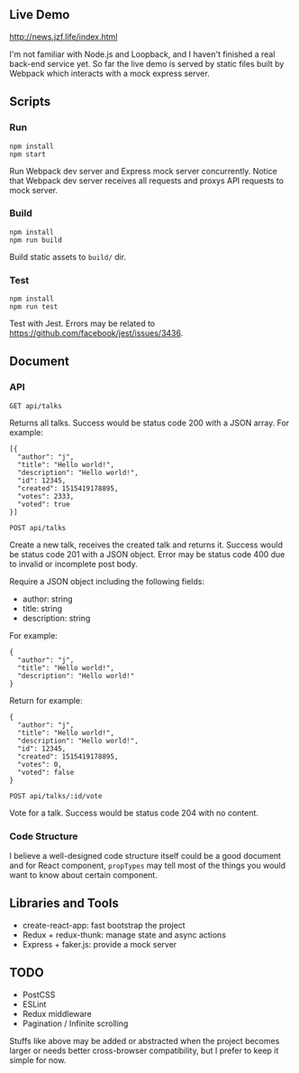 ## Live Demo

http://news.jzf.life/index.html

I'm not familiar with Node.js and Loopback, and I haven't finished a real back-end service yet. So far the live demo is served by static files built by Webpack which interacts with a mock express server.

## Scripts

### Run

```
npm install
npm start
```
Run Webpack dev server and Express mock server concurrently. Notice that Webpack dev server receives all requests and proxys API requests to mock server.

### Build

```
npm install
npm run build
```
Build static assets to `build/` dir.

### Test

```
npm install
npm run test
```
Test with Jest. Errors may be related to https://github.com/facebook/jest/issues/3436.

## Document

### API

```
GET api/talks
```
Returns all talks. Success would be status code 200 with a JSON array. For example:

```
[{
  "author": "j",
  "title": "Hello world!",
  "description": "Hello world!",
  "id": 12345,
  "created": 1515419178895,
  "votes": 2333,
  "voted": true
}]
```

```
POST api/talks
```
Create a new talk, receives the created talk and returns it. Success would be status code 201 with a JSON object. Error may be status code 400 due to invalid or incomplete post body.

Require a JSON object including the following fields:
- author: string
- title: string
- description: string

For example:
```
{
  "author": "j",
  "title": "Hello world!",
  "description": "Hello world!"  
}
```

Return for example:
```
{
  "author": "j",
  "title": "Hello world!",
  "description": "Hello world!",
  "id": 12345,
  "created": 1515419178895,
  "votes": 0,
  "voted": false
}
```

```
POST api/talks/:id/vote
```
Vote for a talk. Success would be status code 204 with no content.


### Code Structure

I believe a well-designed code structure itself could be a good document and for React component, `propTypes` may tell most of the things you would want to know about certain component.

## Libraries and Tools

- create-react-app: fast bootstrap the project
- Redux + redux-thunk: manage state and async actions
- Express + faker.js: provide a mock server

## TODO

- PostCSS
- ESLint
- Redux middleware
- Pagination / Infinite scrolling

Stuffs like above may be added or abstracted when the project becomes larger or needs better cross-browser compatibility, but I prefer to keep it simple for now.

